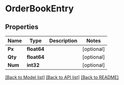 # OrderBookEntry

## Properties

Name | Type | Description | Notes
------------ | ------------- | ------------- | -------------
**Px** | **float64** |  | [optional] 
**Qty** | **float64** |  | [optional] 
**Num** | **int32** |  | [optional] 

[[Back to Model list]](../README.md#documentation-for-models) [[Back to API list]](../README.md#documentation-for-api-endpoints) [[Back to README]](../README.md)


